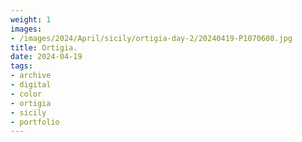 ```yaml
---
weight: 1
images:
- /images/2024/April/sicily/ortigia-day-2/20240419-P1070608.jpg
title: Ortigia.
date: 2024-04-19
tags:
- archive
- digital
- color
- ortigia
- sicily
- portfolio
---
```


